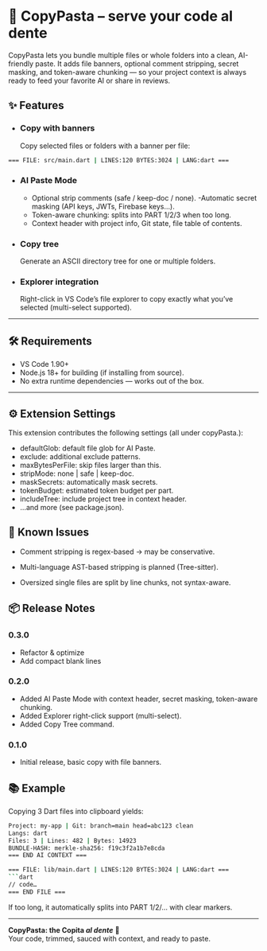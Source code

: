 # 🍝 CopyPasta – serve your code al dente

CopyPasta lets you bundle multiple files or whole folders into a clean, AI-friendly paste.
It adds file banners, optional comment stripping, secret masking, and token-aware chunking — so your project context is always ready to feed your favorite AI or share in reviews.

## ✨ Features

- ### Copy with banners
  Copy selected files or folders with a banner per file:

```bash
=== FILE: src/main.dart | LINES:120 BYTES:3024 | LANG:dart ===
```

- ### AI Paste Mode
  - Optional strip comments (safe / keep-doc / none).
    -Automatic secret masking (API keys, JWTs, Firebase keys…).
  - Token-aware chunking: splits into PART 1/2/3 when too long.
  - Context header with project info, Git state, file table of contents.
- ### Copy tree
  Generate an ASCII directory tree for one or multiple folders.
- ### Explorer integration
  Right-click in VS Code’s file explorer to copy exactly what you’ve selected (multi-select supported).

---

## 🛠 Requirements

- VS Code 1.90+
- Node.js 18+ for building (if installing from source).
- No extra runtime dependencies — works out of the box.

---

## ⚙️ Extension Settings

This extension contributes the following settings (all under copyPasta.):

- defaultGlob: default file glob for AI Paste.
- exclude: additional exclude patterns.
- maxBytesPerFile: skip files larger than this.
- stripMode: none | safe | keep-doc.
- maskSecrets: automatically mask secrets.
- tokenBudget: estimated token budget per part.
- includeTree: include project tree in context header.
- …and more (see package.json).

## 🐞 Known Issues

- Comment stripping is regex-based → may be conservative.

- Multi-language AST-based stripping is planned (Tree-sitter).

- Oversized single files are split by line chunks, not syntax-aware.

## 📦 Release Notes

### 0.3.0

- Refactor & optimize
- Add compact blank lines

### 0.2.0

- Added AI Paste Mode with context header, secret masking, token-aware chunking.
- Added Explorer right-click support (multi-select).
- Added Copy Tree command.

### 0.1.0

- Initial release, basic copy with file banners.

## 📚 Example

Copying 3 Dart files into clipboard yields:

````bash === AI CONTEXT ===
Project: my-app | Git: branch=main head=abc123 clean
Langs: dart
Files: 3 | Lines: 482 | Bytes: 14923
BUNDLE-HASH: merkle-sha256: f19c3f2a1b7e8cda
=== END AI CONTEXT ===

=== FILE: lib/main.dart | LINES:120 BYTES:3024 | LANG:dart ===
```dart
// code…
=== END FILE ===
````

If too long, it automatically splits into PART 1/2/… with clear markers.

---

**CopyPasta: the Copita _al dente_** 🍝  
Your code, trimmed, sauced with context, and ready to paste.
